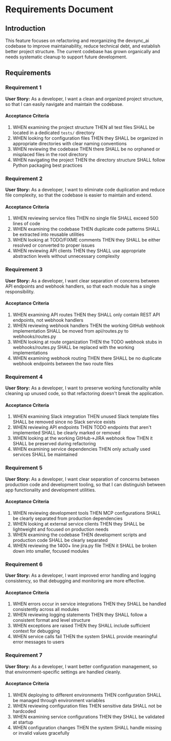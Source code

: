 # Requirements Document

## Introduction

This feature focuses on refactoring and reorganizing the devsync_ai codebase to improve maintainability, reduce technical debt, and establish better project structure. The current codebase has grown organically and needs systematic cleanup to support future development.

## Requirements

### Requirement 1

**User Story:** As a developer, I want a clean and organized project structure, so that I can easily navigate and maintain the codebase.

#### Acceptance Criteria

1. WHEN examining the project structure THEN all test files SHALL be located in a dedicated `tests/` directory
2. WHEN looking for configuration files THEN they SHALL be organized in appropriate directories with clear naming conventions
3. WHEN reviewing the codebase THEN there SHALL be no orphaned or misplaced files in the root directory
4. WHEN navigating the project THEN the directory structure SHALL follow Python packaging best practices

### Requirement 2

**User Story:** As a developer, I want to eliminate code duplication and reduce file complexity, so that the codebase is easier to maintain and extend.

#### Acceptance Criteria

1. WHEN reviewing service files THEN no single file SHALL exceed 500 lines of code
2. WHEN examining the codebase THEN duplicate code patterns SHALL be extracted into reusable utilities
3. WHEN looking at TODO/FIXME comments THEN they SHALL be either resolved or converted to proper issues
4. WHEN reviewing API clients THEN they SHALL use appropriate abstraction levels without unnecessary complexity

### Requirement 3

**User Story:** As a developer, I want clear separation of concerns between API endpoints and webhook handlers, so that each module has a single responsibility.

#### Acceptance Criteria

1. WHEN examining API routes THEN they SHALL only contain REST API endpoints, not webhook handlers
2. WHEN reviewing webhook handlers THEN the working GitHub webhook implementation SHALL be moved from api/routes.py to webhooks/routes.py
3. WHEN looking at route organization THEN the TODO webhook stubs in webhooks/routes.py SHALL be replaced with the working implementations
4. WHEN examining webhook routing THEN there SHALL be no duplicate webhook endpoints between the two route files

### Requirement 4

**User Story:** As a developer, I want to preserve working functionality while cleaning up unused code, so that refactoring doesn't break the application.

#### Acceptance Criteria

1. WHEN examining Slack integration THEN unused Slack template files SHALL be removed since no Slack service exists
2. WHEN reviewing API endpoints THEN TODO endpoints that aren't implemented SHALL be clearly marked or removed
3. WHEN looking at the working GitHub→JIRA webhook flow THEN it SHALL be preserved during refactoring
4. WHEN examining service dependencies THEN only actually used services SHALL be maintained

### Requirement 5

**User Story:** As a developer, I want clear separation of concerns between production code and development tooling, so that I can distinguish between app functionality and development utilities.

#### Acceptance Criteria

1. WHEN reviewing development tools THEN MCP configurations SHALL be clearly separated from production dependencies
2. WHEN looking at external service clients THEN they SHALL be lightweight and focused on production needs
3. WHEN examining the codebase THEN development scripts and production code SHALL be clearly separated
4. WHEN reviewing the 1400+ line jira.py file THEN it SHALL be broken down into smaller, focused modules

### Requirement 6

**User Story:** As a developer, I want improved error handling and logging consistency, so that debugging and monitoring are more effective.

#### Acceptance Criteria

1. WHEN errors occur in service integrations THEN they SHALL be handled consistently across all modules
2. WHEN reviewing logging statements THEN they SHALL follow a consistent format and level structure
3. WHEN exceptions are raised THEN they SHALL include sufficient context for debugging
4. WHEN service calls fail THEN the system SHALL provide meaningful error messages to users

### Requirement 7

**User Story:** As a developer, I want better configuration management, so that environment-specific settings are handled cleanly.

#### Acceptance Criteria

1. WHEN deploying to different environments THEN configuration SHALL be managed through environment variables
2. WHEN reviewing configuration files THEN sensitive data SHALL not be hardcoded
3. WHEN examining service configurations THEN they SHALL be validated at startup
4. WHEN configuration changes THEN the system SHALL handle missing or invalid values gracefully